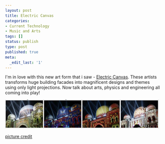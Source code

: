 ```yaml
---
layout: post
title: Electric Canvas
categories:
- Current Technology
- Music and Arts
tags: []
status: publish
type: post
published: true
meta:
  _edit_last: '1'
---
```

I'm in love with this new art form that i saw - [Electric Canvas](http://www.theelectriccanvas.com.au/). These artists transforms huge building facades into magnificent designs and themes using only light projections. Now talk about arts, physics and engineering all coming into play!

[ ![](/img/electric_canvas.jpg "electric_canvas") ](http://share.sweska.net/files/electric_canvas.jpg)

[picture credit](http://www.theelectriccanvas.com.au/showcase/citrawarna1322.htm)
